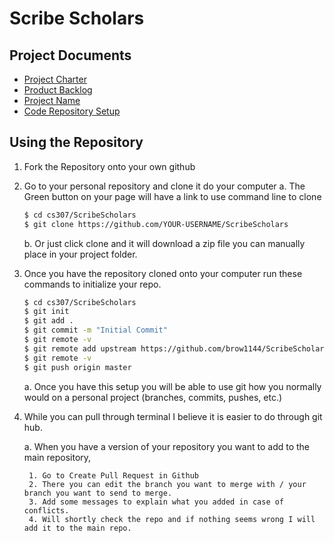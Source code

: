 # Scribe Scholars  

## Project Documents 

* [Project Charter](https://docs.google.com/document/d/1rlNgGtS7QHZ3wr4Sp7D-LHs86oG0ozcbQydpwGDW4HE/edit?usp=sharing "Project Charter")
* [Product Backlog](https://docs.google.com/document/d/1ym-jV3zYGEfxxFjqYO0vz74T2HTIqgt0LOLZ027VM7M/edit?usp=sharing "Project Backlog")
* [Project Name](https://docs.google.com/document/d/1qU51leG5VEBYa4LwjqhnjOvpiPV0-KM6tztAhCRCd6M/edit?usp=sharing "Project Name")
* [Code Repository Setup](https://docs.google.com/document/d/13LSVg4G2cMyUz8bLSyp4DuyX_siBgqqaxNRlFp25WIo/edit?usp=sharing "Code Repository Setup")


## Using the Repository

1. Fork the Repository onto your own github
2. Go to your personal repository and clone it do your computer 
 a. The Green button on your page will have a link to use command line to clone 
    ```bash
    $ cd cs307/ScribeScholars
    $ git clone https://github.com/YOUR-USERNAME/ScribeScholars
    ```
    b. Or just click clone and it will download a zip file you can manually place in your project folder.
3. Once you have the repository cloned onto your computer run these commands to initialize your repo.
   ```bash
   $ cd cs307/ScribeScholars
   $ git init 
   $ git add .
   $ git commit -m "Initial Commit"
   $ git remote -v
   $ git remote add upstream https://github.com/brow1144/ScribeScholars.git
   $ git remote -v
   $ git push origin master
   ```
   a. Once you have this setup you will be able to use git how you normally would on a personal project (branches, commits, pushes, etc.)
4. While you can pull through terminal I believe it is easier to do through git hub.
    
    a. When you have a version of your repository you want to add to the main repository, 
        
        1. Go to Create Pull Request in Github
        2. There you can edit the branch you want to merge with / your branch you want to send to merge.
        3. Add some messages to explain what you added in case of conflicts.
        4. Will shortly check the repo and if nothing seems wrong I will add it to the main repo.